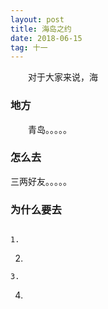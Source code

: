 ```yaml
---
layout: post
title: 海岛之约
date: 2018-06-15
tag: 十一
---
```


　　对于大家来说，海

### 地方

　　青岛。。。。。

### 怎么去
   三两好友。。。。。
### 为什么要去
```

1.
```
2.
```
3.
```
4.
```
